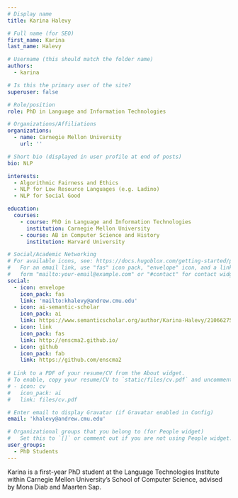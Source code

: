 ```yaml
---
# Display name
title: Karina Halevy

# Full name (for SEO)
first_name: Karina
last_name: Halevy

# Username (this should match the folder name)
authors:
  - karina

# Is this the primary user of the site?
superuser: false

# Role/position
role: PhD in Language and Information Technologies

# Organizations/Affiliations
organizations:
  - name: Carnegie Mellon University
    url: ''

# Short bio (displayed in user profile at end of posts)
bio: NLP

interests:
  - Algorithmic Fairness and Ethics
  - NLP for Low Resource Languages (e.g. Ladino)
  - NLP for Social Good

education:
  courses:
    - course: PhD in Language and Information Technologies
      institution: Carnegie Mellon University
    - course: AB in Computer Science and History
      institution: Harvard University

# Social/Academic Networking
# For available icons, see: https://docs.hugoblox.com/getting-started/page-builder/#icons
#   For an email link, use "fas" icon pack, "envelope" icon, and a link in the
#   form "mailto:your-email@example.com" or "#contact" for contact widget.
social:
  - icon: envelope
    icon_pack: fas
    link: 'mailto:khalevy@andrew.cmu.edu'
  - icon: ai-semantic-scholar
    icon_pack: ai
    link: https://www.semanticscholar.org/author/Karina-Halevy/2106627578
  - icon: link
    icon_pack: fas
    link: http://enscma2.github.io/
  - icon: github
    icon_pack: fab
    link: https://github.com/enscma2
  
# Link to a PDF of your resume/CV from the About widget.
# To enable, copy your resume/CV to `static/files/cv.pdf` and uncomment the lines below.
# - icon: cv
#   icon_pack: ai
#   link: files/cv.pdf

# Enter email to display Gravatar (if Gravatar enabled in Config)
email: 'khalevy@andrew.cmu.edu'

# Organizational groups that you belong to (for People widget)
#   Set this to `[]` or comment out if you are not using People widget.
user_groups:
  - PhD Students
---
```


Karina is a first-year PhD student at the Language Technologies Institute within Carnegie Mellon University’s School of Computer Science, advised by Mona Diab and Maarten Sap.
